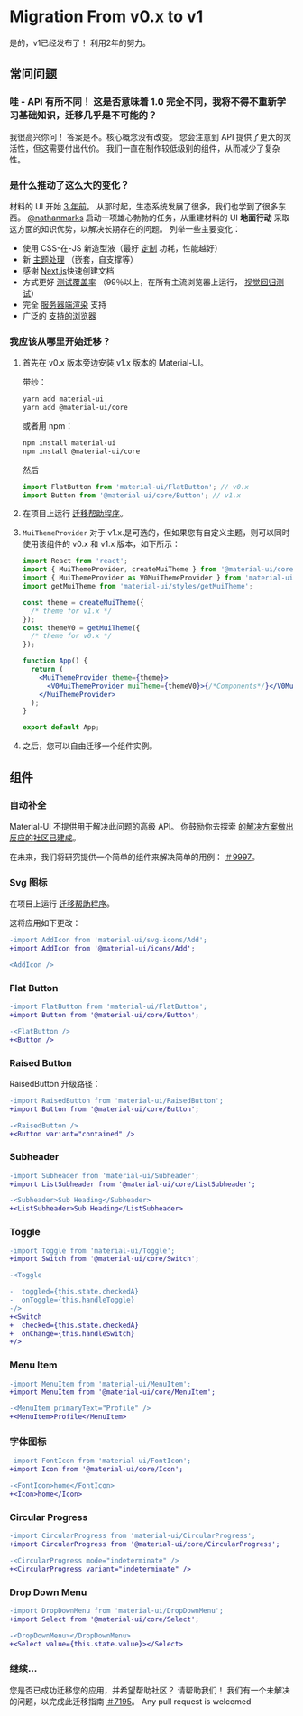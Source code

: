 # Migration From v0.x to v1

<p class="description">是的，v1已经发布了！ 利用2年的努力。</p>

## 常问问题

### 哇 - API 有所不同！ 这是否意味着 1.0 完全不同，我将不得不重新学习基础知识，迁移几乎是不可能的？

我很高兴你问！ 答案是不。核心概念没有改变。 您会注意到 API 提供了更大的灵活性，但这需要付出代价。 我们一直在制作较低级别的组件，从而减少了复杂性。

### 是什么推动了这么大的变化？

材料的 UI 开始 [3 年前](https://github.com/mui-org/material-ui/commit/28b768913b75752ecf9b6bb32766e27c241dbc46)。 从那时起，生态系统发展了很多，我们也学到了很多东西。 [@nathanmarks](https://github.com/nathanmarks/) 启动一项雄心勃勃的任务，从重建材料的 UI **地面行动** 采取这方面的知识优势，以解决长期存在的问题。 列举一些主要变化：

- 使用 CSS-在-JS 新造型液（最好 [定制](/customization/overrides/) 功耗，性能越好）
- 新 [主题处理](/customization/themes/) （嵌套，自支撑等）
- 感谢 [Next.js](https://github.com/zeit/next.js)快速创建文档
- 方式更好 [测试覆盖率](/guides/testing/) （99％以上，在所有主流浏览器上运行， [视觉回归测试](https://www.argos-ci.com/mui-org/material-ui)）
- 完全 [服务器端渲染](/guides/server-rendering/) 支持
- 广泛的 [支持的浏览器](/getting-started/supported-platforms/)

### 我应该从哪里开始迁移？

1. 首先在 v0.x 版本旁边安装 v1.x 版本的 Material-UI。

   带纱：

   ```sh
   yarn add material-ui
   yarn add @material-ui/core
   ```

   或者用 npm：

   ```sh
   npm install material-ui
   npm install @material-ui/core
   ```

   然后

   ```js
   import FlatButton from 'material-ui/FlatButton'; // v0.x
   import Button from '@material-ui/core/Button'; // v1.x
   ```

2. 在项目上运行 [迁移帮助程序](https://github.com/mui-org/material-ui/tree/master/packages/material-ui-codemod)。

3. `MuiThemeProvider` 对于 v1.x.是可选的，但如果您有自定义主题，则可以同时使用该组件的 v0.x 和 v1.x 版本，如下所示：

   ```jsx
   import React from 'react';
   import { MuiThemeProvider, createMuiTheme } from '@material-ui/core/styles'; // v1.x
   import { MuiThemeProvider as V0MuiThemeProvider } from 'material-ui';
   import getMuiTheme from 'material-ui/styles/getMuiTheme';

   const theme = createMuiTheme({
     /* theme for v1.x */
   });
   const themeV0 = getMuiTheme({
     /* theme for v0.x */
   });

   function App() {
     return (
       <MuiThemeProvider theme={theme}>
         <V0MuiThemeProvider muiTheme={themeV0}>{/*Components*/}</V0MuiThemeProvider>
       </MuiThemeProvider>
     );
   }

   export default App;
   ```

4. 之后，您可以自由迁移一个组件实例。

## 组件

### 自动补全

Material-UI 不提供用于解决此问题的高级 API。 你鼓励你去探索 [的解决方案做出反应的社区已建成](/demos/autocomplete/)。

在未来，我们将研究提供一个简单的组件来解决简单的用例： [＃9997](https://github.com/mui-org/material-ui/issues/9997)。

### Svg 图标

在项目上运行 [迁移帮助程序](https://github.com/mui-org/material-ui/tree/master/packages/material-ui-codemod)。

这将应用如下更改：

```diff
-import AddIcon from 'material-ui/svg-icons/Add';
+import AddIcon from '@material-ui/icons/Add';

<AddIcon />
```

### Flat Button

```diff
-import FlatButton from 'material-ui/FlatButton';
+import Button from '@material-ui/core/Button';

-<FlatButton />
+<Button />
```

### Raised Button

RaisedButton 升级路径：

```diff
-import RaisedButton from 'material-ui/RaisedButton';
+import Button from '@material-ui/core/Button';

-<RaisedButton />
+<Button variant="contained" />
```

### Subheader

```diff
-import Subheader from 'material-ui/Subheader';
+import ListSubheader from '@material-ui/core/ListSubheader';

-<Subheader>Sub Heading</Subheader>
+<ListSubheader>Sub Heading</ListSubheader>
```

### Toggle

```diff
-import Toggle from 'material-ui/Toggle';
+import Switch from '@material-ui/core/Switch';

-<Toggle

-  toggled={this.state.checkedA}
-  onToggle={this.handleToggle}
-/>
+<Switch
+  checked={this.state.checkedA}
+  onChange={this.handleSwitch}
+/>
```

### Menu Item

```diff
-import MenuItem from 'material-ui/MenuItem';
+import MenuItem from '@material-ui/core/MenuItem';

-<MenuItem primaryText="Profile" />
+<MenuItem>Profile</MenuItem>
```

### 字体图标

```diff
-import FontIcon from 'material-ui/FontIcon';
+import Icon from '@material-ui/core/Icon';

-<FontIcon>home</FontIcon>
+<Icon>home</Icon>
```

### Circular Progress

```diff
-import CircularProgress from 'material-ui/CircularProgress';
+import CircularProgress from '@material-ui/core/CircularProgress';

-<CircularProgress mode="indeterminate" />
+<CircularProgress variant="indeterminate" />
```

### Drop Down Menu

```diff
-import DropDownMenu from 'material-ui/DropDownMenu';
+import Select from '@material-ui/core/Select';

-<DropDownMenu></DropDownMenu>
+<Select value={this.state.value}></Select>
```

### 继续…

您是否已成功迁移您的应用，并希望帮助社区？ 请帮助我们！ 我们有一个未解决的问题，以完成此迁移指南 [＃7195](https://github.com/mui-org/material-ui/issues/7195)。 Any pull request is welcomed
